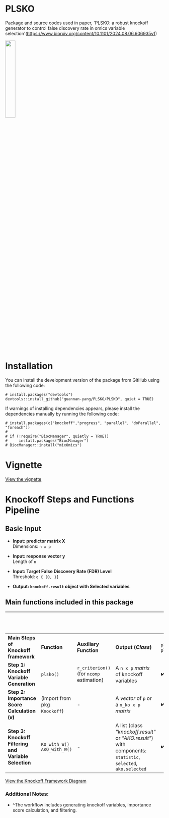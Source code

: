 
# PLSKO
Package and source codes used in paper, 'PLSKO: a robust knockoff generator to control false discovery rate in omics variable selection'(https://www.biorxiv.org/content/10.1101/2024.08.06.606935v1)

<img src="https://github.com/guannan-yang/PLSKO/blob/main/docs/plsko.png" width=25% height=25%>

# Installation
You can install the development version of the package from GitHub using the following code:
```{r installation}
# install.packages("devtools")
devtools::install_github("guannan-yang/PLSKO/PLSKO", quiet = TRUE)
```
If warnings of installing dependencies appears, please install the dependencies manually by running the following code:
```{r install dependencies}
# install.packages(c("knockoff","progress", "parallel", "doParallel", "foreach"))
#
# if (!require("BiocManager", quietly = TRUE))
#     install.packages("BiocManager")
# BiocManager::install("mixOmics")
```

# Vignette 
[View the vignette](https://guannan-yang.github.io/PLSKO/PLSKO.html)

# Knockoff Steps and Functions Pipeline

## Basic Input
- **Input: predictor matrix X**  
  Dimensions: `n x p`
  
- **Input: response vector y**  
  Length of `n`
  
- **Input: Target False Discovery Rate (FDR) Level**  
  Threshold: `q ∈ (0, 1]`

- **Output: `knockoff.result` object with Selected variables**


## Main functions included in this package

|                                                |                                  |                                              |                                                                                                     | **Pipeline Functions Provided^**  |                                    |
|------------------------------------------------|----------------------------------|----------------------------------------------|-----------------------------------------------------------------------------------------------------|------------------------------|------------------------------------|
| **Main Steps of Knockoff framework**           | **Function**                     | **Auxiliary Function**                       | **Output (_Class_)**                                                                                | `plsko_filter()`, `plsAKO()` | `ko_filter()`, `AKO_with_KO()`     |
| **Step 1: Knockoff Variable Generation**       | `plsko()`                        | `r_criterion()` <br>(for `ncomp` estimation) | A `n x p` _matrix_ of knockoff variables                                                            | :heavy_check_mark:           | (Bring your own <br>knockoff vars) |
| **Step 2: Importance Score Calculation (`W`)** | (import from pkg `Knockoff`)     | -                                            | A _vector_ of `p` or a `n_ko x p` _matrix_                                                        | :heavy_check_mark:           | :heavy_check_mark:                 |
| **Step 3: Knockoff Filtering and Variable Selection**                 | `KO_with_W()` <br>`AKO_with_W()` | -                                             | A list (class _"knockoff.result"_ or _"AKO.result"_) with components: <br> `statistic`, `selected`, `ako.selected` | :heavy_check_mark:           | :heavy_check_mark:                 |

[View the Knockoff Framework Diagram](https://github.com/guannan-yang/PLSKO/blob/main/docs/diagram-ko.pdf)

### Additional Notes:
- ^The workflow includes generating knockoff variables, importance score calculation, and filtering.


